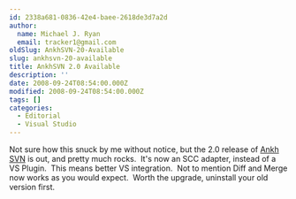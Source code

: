 ```yaml
---
id: 2338a681-0836-42e4-baee-2618de3d7a2d
author:
  name: Michael J. Ryan
  email: tracker1@gmail.com
oldSlug: AnkhSVN-20-Available
slug: ankhsvn-20-available
title: AnkhSVN 2.0 Available
description: ''
date: 2008-09-24T08:54:00.000Z
modified: 2008-09-24T08:54:00.000Z
tags: []
categories:
  - Editorial
  - Visual Studio
---
```


<p>Not sure how this snuck by me without notice, but the 2.0 release of <a href="http://ankhsvn.open.collab.net/servlets/ProjectHome" test="true">Ankh SVN</a> is out, and pretty much rocks.&#xA0; It&apos;s now an SCC adapter, instead of a VS Plugin.&#xA0; This means better VS integration.&#xA0; Not to mention Diff and Merge now works as you would expect.&#xA0; Worth the upgrade, uninstall your old version first.</p>